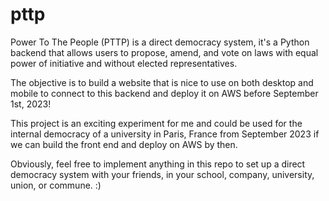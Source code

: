 # pttp
Power To The People (PTTP) is a direct democracy system, it's a Python backend that allows users to propose, amend, and vote on laws with equal power of initiative and without elected representatives.

The objective is to build a website that is nice to use on both desktop and mobile to connect to this backend and deploy it on AWS before September 1st, 2023!

This project is an exciting experiment for me and could be used for the internal democracy of a university in Paris, France from September 2023 if we can build the front end and deploy on AWS by then.

Obviously, feel free to implement anything in this repo to set up a direct democracy system with your friends, in your school, company, university, union, or commune. :)
